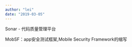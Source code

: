 ```yaml
---
author: "lei"
date: "2019-03-05"
---
```



Sonar - 代码质量管理平台

MobSF：app安全测试框架,Mobile Security Framework的缩写

